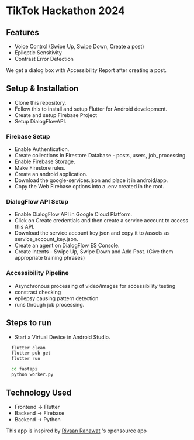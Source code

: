 # TikTok Hackathon 2024


## Features
- Voice Control (Swipe Up, Swipe Down, Create a post)
- Epileptic Sensitivity
- Contrast Error Detection

We get a dialog box with Accessibility Report after creating a post. 

## Setup & Installation
- Clone this repository.
- Follow this to install and setup Flutter for Android development.
- Create and setup Firebase Project
- Setup DialogFlowAPI.

### Firebase Setup
- Enable Authentication.
- Create collections in Firestore Database - posts, users, job_processing.
- Enable Firebase Storage.
- Make Firestore rules.
- Create an android application.
- Download the google-services.json and place it in android/app.
- Copy the Web Firebase options into a .env created in the root.

### DialogFlow API Setup
- Enable DialogFlow API in Google Cloud Platform.
- Click on Create credentials and then create a service account to access this API.
- Download the service account key json and copy it to /assets as service_account_key.json.
- Create an agent on DialogFlow ES Console.
- Create Intents - Swipe Up, Swipe Down and Add Post. (Give them appropriate training phrases)

### Accessibility Pipeline
- Asynchronous processing of video/images for accessibility testing
- constrast checking
- epilepsy causing pattern detection
- runs through job processing.

## Steps to run
- Start a Virtual Device in Android Studio.
```bash
  flutter clean
  flutter pub get
  flutter run

  cd fastapi
  python worker.py
```

## Technology Used
- Frontend -> Flutter
- Backend -> Firebase
- Backend -> Python

This app is inspired by [Rivaan Ranawat](https://github.com/RivaanRanawat/instagram-flutter-clone) 's opensource app




